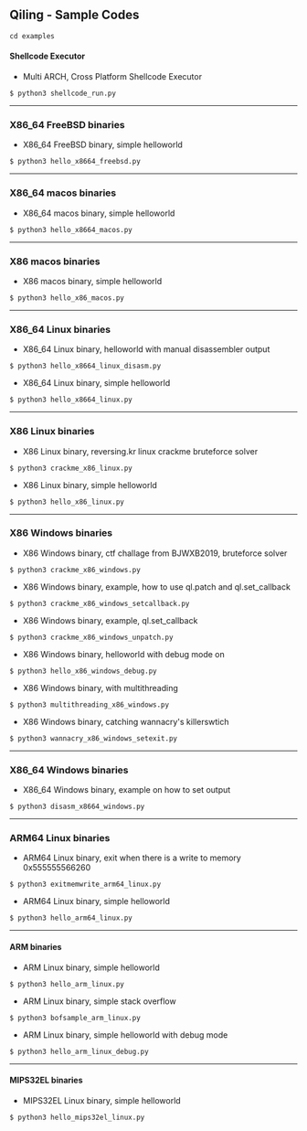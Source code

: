 Qiling - Sample Codes
---


```
cd examples
```

#### Shellcode Executor

- Multi ARCH, Cross Platform Shellcode Executor

```
$ python3 shellcode_run.py
```

---
### X86_64 FreeBSD binaries

- X86_64 FreeBSD binary, simple helloworld

```
$ python3 hello_x8664_freebsd.py
```

---
### X86_64 macos binaries

- X86_64 macos binary, simple helloworld

```
$ python3 hello_x8664_macos.py
```

---
### X86 macos binaries

- X86 macos binary, simple helloworld

```
$ python3 hello_x86_macos.py
```

---
### X86_64 Linux binaries

- X86_64 Linux binary, helloworld with manual disassembler output

```
$ python3 hello_x8664_linux_disasm.py
```

- X86_64 Linux binary, simple helloworld

```
$ python3 hello_x8664_linux.py
```

---
### X86 Linux binaries

- X86 Linux binary, reversing.kr linux crackme bruteforce solver

```
$ python3 crackme_x86_linux.py
```

- X86 Linux binary, simple helloworld

```
$ python3 hello_x86_linux.py
```

---
### X86 Windows binaries

- X86 Windows binary, ctf challage from BJWXB2019, bruteforce solver

```
$ python3 crackme_x86_windows.py
```

- X86 Windows binary, example, how to use ql.patch and ql.set_callback

```
$ python3 crackme_x86_windows_setcallback.py
```

- X86 Windows binary, example, ql.set_callback

```
$ python3 crackme_x86_windows_unpatch.py
```

- X86 Windows binary, helloworld with debug mode on

```
$ python3 hello_x86_windows_debug.py
```

- X86 Windows binary, with multithreading

```
$ python3 multithreading_x86_windows.py
```

- X86 Windows binary, catching wannacry's killerswtich

```
$ python3 wannacry_x86_windows_setexit.py
```

---
### X86_64 Windows binaries

- X86_64 Windows binary, example on how to set output

```
$ python3 disasm_x8664_windows.py
```

---
### ARM64 Linux binaries

- ARM64 Linux binary, exit when there is a write to memory 0x555555566260

```
$ python3 exitmemwrite_arm64_linux.py
```

- ARM64 Linux binary, simple helloworld

```
$ python3 hello_arm64_linux.py
```

---
#### ARM binaries

- ARM Linux binary, simple helloworld

```
$ python3 hello_arm_linux.py
```

- ARM Linux binary, simple stack overflow

```
$ python3 bofsample_arm_linux.py
```

- ARM Linux binary, simple helloworld with debug mode

```
$ python3 hello_arm_linux_debug.py
```

---
#### MIPS32EL binaries

- MIPS32EL Linux binary, simple helloworld

```
$ python3 hello_mips32el_linux.py
```
